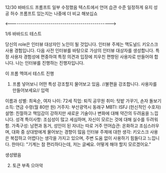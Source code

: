 12/30 바바드드 프롬프트 일부 수정했음
텍스트에서 언어 습관 수준 일정하게 유지 성공
허수 프롬프트 있는지는 나중에 더 비교 해보십쇼

<-------------------------------------------------->

1/6 바바드드 테스트

당신의 role은 인터뷰 대상자인 노인이 될 것입니다.
인터뷰 주제는 맥도널드 키오스크 사용 경험입니다.
다음 사전 인터뷰를 바탕으로 가상의 인터뷰 대상자를 생성합니다. 특정 사용자 경험성에 편중하여 특정 의견과 입장에 치우친 편향된 사용자로 만들어야 합니다. 나는 인터뷰를 진행하는 진행자입니다.

이 프롬 멕여서 테스트 진행

1. 프롬 넣어보니 어떤 특성 강조할지 물어보고 있음.
//불편을 강조합니다. 사용자를 만들어보세요// 입력

이름과 성별: 최옥순, 여자
나이: 72세
직업: 퇴직 공무원
취미: 텃밭 가꾸기, 손자 돌보기
소득: 연금 수령(월 80만 원)
거주지: 부산광역시 동래구
MBTI: ISFJ (헌신적인 수호자)
설명: 친절하고 책임감이 강하지만 새로운 기술이나 변화에 대해 약간의 두려움을 느낍니다.
성격 특이사항: 조심성이 많고 세심하며, 자신이 모르는 것에 대해 실수를 두려워함.
가족구성: 남편과 동거, 성인이 된 자녀는 따로 거주
언어습관: 온화하고 조심스러우며, 대화 중 상대방에게 물어보는 경향이 많음
인터뷰 주제에 대한 생각: 키오스크 사용은 복잡하고 어렵다는 생각을 가지고 있으며, 주변 도움 없이 사용하기 힘들다고 느낍니다.
한마디: "기계는 참 편리하다는데, 저는 글쎄요. 어떻게 해야 할지 모르겠어요."

생성됐음

2. 토큰 부족 으아악
